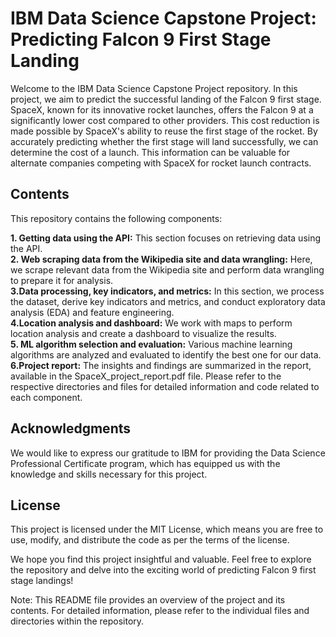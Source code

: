 # IBM Data Science Capstone Project: Predicting Falcon 9 First Stage Landing

Welcome to the IBM Data Science Capstone Project repository. In this project, we aim to predict the successful landing of the Falcon 9 first stage. SpaceX, known for its innovative rocket launches, offers the Falcon 9 at a significantly lower cost compared to other providers. This cost reduction is made possible by SpaceX's ability to reuse the first stage of the rocket. By accurately predicting whether the first stage will land successfully, we can determine the cost of a launch. This information can be valuable for alternate companies competing with SpaceX for rocket launch contracts.

## Contents
This repository contains the following components:

**1. Getting data using the API:** This section focuses on retrieving data using the API.\
**2. Web scraping data from the Wikipedia site and data wrangling:** Here, we scrape relevant data from the Wikipedia site and perform data wrangling to prepare it for analysis.\
**3.Data processing, key indicators, and metrics:** In this section, we process the dataset, derive key indicators and metrics, and conduct exploratory data analysis (EDA) and feature engineering.\
**4.Location analysis and dashboard:** We work with maps to perform location analysis and create a dashboard to visualize the results.\
**5. ML algorithm selection and evaluation:** Various machine learning algorithms are analyzed and evaluated to identify the best one for our data.\
**6.Project report:** The insights and findings are summarized in the report, available in the SpaceX_project_report.pdf file.
Please refer to the respective directories and files for detailed information and code related to each component.


## Acknowledgments
We would like to express our gratitude to IBM for providing the Data Science Professional Certificate program, which has equipped us with the knowledge and skills necessary for this project.

## License
This project is licensed under the MIT License, which means you are free to use, modify, and distribute the code as per the terms of the license.

We hope you find this project insightful and valuable. Feel free to explore the repository and delve into the exciting world of predicting Falcon 9 first stage landings!

Note: This README file provides an overview of the project and its contents. For detailed information, please refer to the individual files and directories within the repository.
